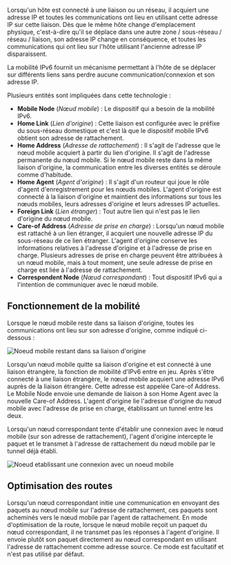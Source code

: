 Lorsqu'un hôte est connecté à une liaison ou un réseau, il acquiert une adresse IP et toutes les communications ont lieu en utilisant cette adresse IP sur cette liaison. Dès que le même hôte change d'emplacement physique, c'est-à-dire qu'il se déplace dans une autre zone / sous-réseau / réseau / liaison, son adresse IP change en conséquence, et toutes les communications qui ont lieu sur l'hôte utilisant l'ancienne adresse IP disparaissent.

La mobilité IPv6 fournit un mécanisme permettant à l'hôte de se déplacer sur différents liens sans perdre aucune communication/connexion et son adresse IP.

Plusieurs entités sont impliquées dans cette technologie :

- **Mobile Node** (*Nœud mobile*) : Le dispositif qui a besoin de la mobilité IPv6.
- **Home Link** (*Lien d'origine*) : Cette liaison est configurée avec le préfixe du sous-réseau domestique et c'est là que le dispositif mobile IPv6 obtient son adresse de rattachement.
- **Home Address** (*Adresse de rattachement*) : Il s'agit de l'adresse que le nœud mobile acquiert à partir du lien d'origine. Il s'agit de l'adresse permanente du nœud mobile. Si le nœud mobile reste dans la même liaison d'origine, la communication entre les diverses entités se déroule comme d'habitude.
- **Home Agent** (*Agent d'origine*) : Il s'agit d'un routeur qui joue le rôle d'agent d'enregistrement pour les nœuds mobiles. L'agent d'origine est connecté à la liaison d'origine et maintient des informations sur tous les nœuds mobiles, leurs adresses d'origine et leurs adresses IP actuelles.
- **Foreign Link** (*Lien étranger*) : Tout autre lien qui n'est pas le lien d'origine du nœud mobile.
- **Care-of Address** (*Adresse de prise en charge*) : Lorsqu'un nœud mobile est rattaché à un lien étranger, il acquiert une nouvelle adresse IP du sous-réseau de ce lien étranger. L'agent d'origine conserve les informations relatives à l'adresse d'origine et à l'adresse de prise en charge. Plusieurs adresses de prise en charge peuvent être attribuées à un nœud mobile, mais à tout moment, une seule adresse de prise en charge est liée à l'adresse de rattachement.
- **Correspondent Node** (*Nœud correspondant*) : Tout dispositif IPv6 qui a l'intention de communiquer avec le nœud mobile.

## Fonctionnement de la mobilité

Lorsque le nœud mobile reste dans sa liaison d'origine, toutes les communications ont lieu sur son adresse d'origine, comme indiqué ci-dessous :

![Noeud mobile restant dans sa liaison d'origine](https://raw.githubusercontent.com/Microleadoff/content/master/lang/fr/courses/R%C3%A9seaux/Protocoles%20r%C3%A9seaux/IPV6/courses/0100%20-%20Mobilit%C3%A9/images/image1.jpg)

Lorsqu'un nœud mobile quitte sa liaison d'origine et est connecté à une liaison étrangère, la fonction de mobilité d'IPv6 entre en jeu. Après s'être connecté à une liaison étrangère, le nœud mobile acquiert une adresse IPv6 auprès de la liaison étrangère. Cette adresse est appelée Care-of Address. Le Mobile Node envoie une demande de liaison à son Home Agent avec la nouvelle Care-of Address. L'agent d'origine lie l'adresse d'origine du nœud mobile avec l'adresse de prise en charge, établissant un tunnel entre les deux.

Lorsqu'un nœud correspondant tente d'établir une connexion avec le nœud mobile (sur son adresse de rattachement), l'agent d'origine intercepte le paquet et le transmet à l'adresse de rattachement du nœud mobile par le tunnel déjà établi.

![Noeud etablissant une connexion avec un noeud mobile](https://raw.githubusercontent.com/Microleadoff/content/master/lang/fr/courses/R%C3%A9seaux/Protocoles%20r%C3%A9seaux/IPV6/courses/0100%20-%20Mobilit%C3%A9/images/image2.jpg)

## Optimisation des routes

Lorsqu'un nœud correspondant initie une communication en envoyant des paquets au nœud mobile sur l'adresse de rattachement, ces paquets sont acheminés vers le nœud mobile par l'agent de rattachement. En mode d'optimisation de la route, lorsque le nœud mobile reçoit un paquet du nœud correspondant, il ne transmet pas les réponses à l'agent d'origine. Il envoie plutôt son paquet directement au nœud correspondant en utilisant l'adresse de rattachement comme adresse source. Ce mode est facultatif et n'est pas utilisé par défaut.